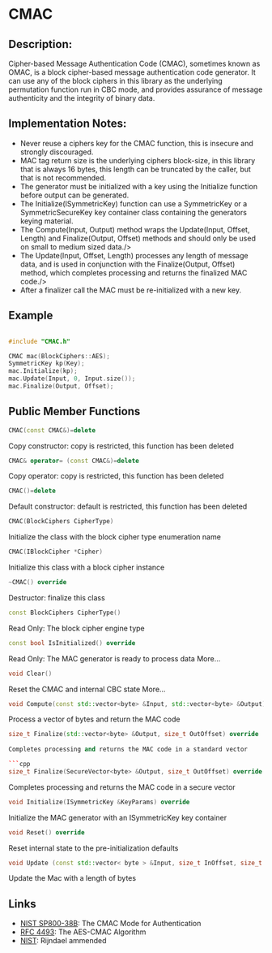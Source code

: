 # CMAC

## Description:
Cipher-based Message Authentication Code (CMAC), sometimes known as OMAC, is a block cipher-based message authentication code generator. 
It can use any of the block ciphers in this library as the underlying permutation function run in CBC mode, and provides assurance of message authenticity and the integrity of binary data.

## Implementation Notes: 
* Never reuse a ciphers key for the CMAC function, this is insecure and strongly discouraged. 
* MAC tag return size is the underlying ciphers block-size, in this library that is always 16 bytes, this length can be truncated by the caller, but that is not recommended. 
* The generator must be initialized with a key using the Initialize function before output can be generated. 
* The Initialize(ISymmetricKey) function can use a SymmetricKey or a SymmetricSecureKey key container class containing the generators keying material. 
* The Compute(Input, Output) method wraps the Update(Input, Offset, Length) and Finalize(Output, Offset) methods and should only be used on small to medium sized data./> 
* The Update(Input, Offset, Length) processes any length of message data, and is used in conjunction with the Finalize(Output, Offset) method, which completes processing and returns the finalized MAC code./> 
* After a finalizer call the MAC must be re-initialized with a new key. 

## Example
```cpp

#include "CMAC.h"

CMAC mac(BlockCiphers::AES);
SymmetricKey kp(Key);
mac.Initialize(kp);
mac.Update(Input, 0, Input.size());
mac.Finalize(Output, Offset);
```
       
## Public Member Functions

```cpp 
CMAC(const CMAC&)=delete 
```
Copy constructor: copy is restricted, this function has been deleted

```cpp 
CMAC& operator= (const CMAC&)=delete
```
Copy operator: copy is restricted, this function has been deleted
 
```cpp 
CMAC()=delete
```
Default constructor: default is restricted, this function has been deleted
 
```cpp 
CMAC(BlockCiphers CipherType)
```
Initialize the class with the block cipher type enumeration name
 
```cpp 
CMAC(IBlockCipher *Cipher)
```
Initialize this class with a block cipher instance
 
```cpp
~CMAC() override
```
Destructor: finalize this class

```cpp
const BlockCiphers CipherType()
```
Read Only: The block cipher engine type

```cpp
const bool IsInitialized() override
```
Read Only: The MAC generator is ready to process data More...

```cpp
void Clear()
```
Reset the CMAC and internal CBC state More...

```cpp
void Compute(const std::vector<byte> &Input, std::vector<byte> &Output) override
```
Process a vector of bytes and return the MAC code

```cpp
size_t Finalize(std::vector<byte> &Output, size_t OutOffset) override
 
Completes processing and returns the MAC code in a standard vector

```cpp
size_t Finalize(SecureVector<byte> &Output, size_t OutOffset) override
```
Completes processing and returns the MAC code in a secure vector

```cpp
void Initialize(ISymmetricKey &KeyParams) override
```
Initialize the MAC generator with an ISymmetricKey key container

```cpp
void Reset() override
```
Reset internal state to the pre-initialization defaults

```cpp
void Update (const std::vector< byte > &Input, size_t InOffset, size_t Length) override
```
Update the Mac with a length of bytes

## Links

* [NIST SP800-38B](http://csrc.nist.gov/publications/nistpubs/800-38B/SP_800-38B.pdf): The CMAC Mode for Authentication
* [RFC 4493](http://tools.ietf.org/html/rfc4493): The AES-CMAC Algorithm
* [NIST](http://csrc.nist.gov/archive/aes/rijndael/Rijndael-ammended.pdf):  Rijndael ammended
   
